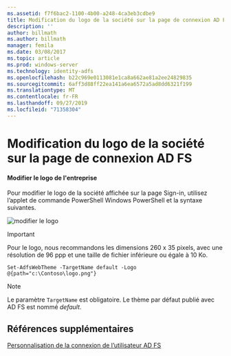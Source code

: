 ```yaml
---
ms.assetid: f7f6bac2-1100-4b00-a248-4ca3eb3cdbe9
title: Modification du logo de la société sur la page de connexion AD FS
description: ''
author: billmath
ms.author: billmath
manager: femila
ms.date: 03/08/2017
ms.topic: article
ms.prod: windows-server
ms.technology: identity-adfs
ms.openlocfilehash: b22c969e0113081e1ca8a662ae81a2ee24829835
ms.sourcegitcommit: 6aff3d88ff22ea141a6ea6572a5ad8dd6321f199
ms.translationtype: MT
ms.contentlocale: fr-FR
ms.lasthandoff: 09/27/2019
ms.locfileid: "71358304"
---
```

# <a name="changing-the-company-logo-on-the-ad-fs-sign-in-page"></a>Modification du logo de la société sur la page de connexion AD FS

#### <a name="change-company-logo"></a>Modifier le logo de l'entreprise  
Pour modifier le logo de la société affichée sur la page Sign\-in, utilisez l’applet de commande PowerShell Windows PowerShell et la syntaxe suivantes.  

![modifier le logo](media/AD-FS-user-sign-in-customization/ADFS_Blue_Custom2.png)
  
> [!IMPORTANT]  
> Pour le logo, nous recommandons les dimensions 260 x 35 pixels, avec une résolution de 96 ppp et une taille de fichier inférieure ou égale à 10 Ko.  
  
    
    Set-AdfsWebTheme -TargetName default -Logo @{path="c:\Contoso\logo.png"}  

  
> [!NOTE]  
> Le paramètre `TargetName` est obligatoire. Le thème par défaut publié avec AD FS est nommé *default*.  

## <a name="additional-references"></a>Références supplémentaires 
[Personnalisation de la connexion de l’utilisateur AD FS](AD-FS-user-sign-in-customization.md)  
